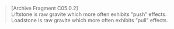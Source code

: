 >[Archive Fragment C05.0.2]\
Liftstone is raw gravite which more often exhibits “push” effects. Loadstone is raw gravite which more often exhibits “pull” effects.